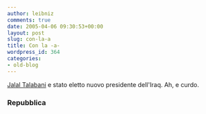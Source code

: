 ```yaml
---
author: leibniz
comments: true
date: 2005-04-06 09:30:53+00:00
layout: post
slug: con-la-a
title: Con la -a-
wordpress_id: 364
categories:
- old-blog
---
```


[Jalal Talabani](http://www.repubblica.it/2005/c/sezioni/esteri/iraq48/elettoparla/elettoparla.html) e stato eletto nuovo presidente dell'Iraq. Ah, e curdo.  



### Repubblica
